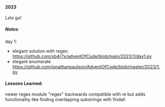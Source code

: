 #### 2023 
Lets go! 

##### Notes: 
day 1:
- elegant solution with regex: https://github.com/xb4r7x/adventOfCode/blob/main/2023/1/day1.py
- elegant enumerate https://github.com/jonathanpaulson/AdventOfCode/blob/master/2023/1.py 


#### Lessons Learned: 
newer regex module "regex" backwards compatible with re but adds functionality like finding overlapping substrings with findall


